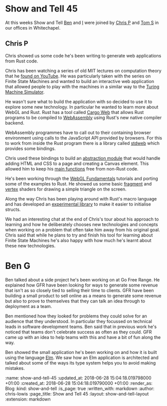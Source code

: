 Show and Tell 45
================

At this weeks Show and Tell [Ben](/ben-griffiths) and [I](/chris-lowis) were joined by [Chris P](https://twitter.com/chrispatuzzo) and [Tom S](https://twitter.com/tomstuart) in our offices in Whitechapel.

## Chris P

Chris showed us some code he's been writing to generate web applications from Rust code.

Chris has been watching a series of old MIT lectures on computation theory that he [found on YouTube](https://www.youtube.com/playlist?list=PL601FC994BDD963E4). He was particularly taken with the series on Finite State Machines and wanted to build an interactive web application that allowed people to play with the machines in a similar way to the [Turing Machine Simulator](https://turingmachinesimulator.com/).

He wasn't sure what to build the application with so decided to use it to explore some new technology. In particular he wanted to learn more about WebGL and Rust. Rust has a tool called [Cargo Web](https://github.com/koute/cargo-web) that allows Rust programs to be compiled to [WebAssembly](https://en.wikipedia.org/wiki/WebAssembly) using Rust's new native compiler backend.

WebAssembly programmes have to call out to their containing browser environment using calls to the JavaScript API provided by browsers. For this to work from inside the Rust program there is a library called [stdweb](https://github.com/koute/stdweb) which provides some bindings.

Chris used these bindings to build an [abstraction module](https://github.com/tuzz/fsm/blob/master/src/webpage/mod.rs) that would handle adding HTML and CSS to a page and creating a Canvas element. This allowed him to keep his [main functions](https://github.com/tuzz/fsm/blob/master/src/main.rs) free from non-Rust code.

He's been working through the [WebGL Fundamentals](https://webglfundamentals.org/) tutorials and porting some of the examples to Rust. He showed us some basic [fragment](https://github.com/tuzz/fsm/blob/4a5c0a099bcda53d2e5f1bcc3f96fcae833358d6/src/shader.frag) and [vertex](https://github.com/tuzz/fsm/blob/4a5c0a099bcda53d2e5f1bcc3f96fcae833358d6/src/shader.vert) shaders for drawing a simple triangle on the screen.

Along the way Chris has been playing around with Rust's macro language and has developed an [experimental library](https://github.com/tuzz/prismatic) to make it easier to initialise structs.

We had an interesting chat at the end of Chris's tour about his approach to learning and how he deliberately chooses new technologies and concepts when working on a problem that often take him away from his original goal. Chris said that while he plans to try and finish his tool for learning about Finite State Machines he's also happy with how much he's learnt about these new technologies.

# Ben G

Ben talked about a side project he's been working on at Go Free Range. He explained how GFR have been looking for ways to generate some revenue that isn't as so closely tied to selling their time to clients. GFR have been building a small product to sell online as a means to generate some revenue but also to prove to themselves that they can talk an idea through to deployment as a team.

Ben mentioned how they looked for problems they could solve for an audience that they understood. In particular they focussed on technical leads in software development teams. Ben said that in previous work he's noticed that teams don't celebrate success as often as they could. GFR came up with an idea to help teams with this and have a bit of fun along the way.

Ben showed the small application he's been working on and how it is built using the language [Elm](http://elm-lang.org/). We saw how an Elm application is architected and talked about some of the ways its type system helps you to avoid making mistakes.

<!-- add content here -->

:name: show-and-tell-45
:updated_at: 2018-06-28 15:04:18.019798000 +01:00
:created_at: 2018-06-28 15:04:18.019790000 +01:00
:render_as: Blog
:kind: show-and-tell
:is_page: true
:written_with: markdown
:author: chris-lowis
:page_title: Show and Tell 45
:layout: show-and-tell-layout
:extension: markdown

